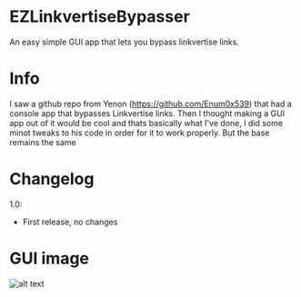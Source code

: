 # EZLinkvertiseBypasser
An easy simple GUI app that lets you bypass linkvertise links.


# Info
I saw a github repo from Yenon (https://github.com/Enum0x539) that had a console app that bypasses Linkvertise links.
Then I thought making a GUI app out of it would be cool and thats basically what I've done, I did some minot tweaks to his code in order for it to work properly.
But the base remains the same


# Changelog

1.0:

- First release, no changes


# GUI image

![alt text](https://i.imgur.com/OC750jw.png)
